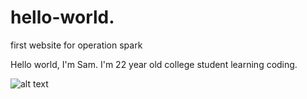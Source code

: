 # hello-world.
first website for operation spark

Hello world, I'm Sam.
I'm 22 year old college student learning coding.

![alt text](http://https://upload.wikimedia.org/wikipedia/commons/thumb/b/b6/Image_created_with_a_mobile_phone.png/440px-Image_created_with_a_mobile_phone.png)
